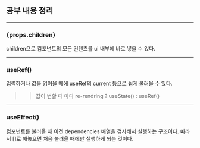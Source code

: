 ## 공부 내용 정리

---

### {props.children}

children으로 컴포넌트의 모든 컨텐츠를 ui 내부에 바로 넣을 수 있다.

---

### useRef()

입력하거나 값을 읽어올 때에 useRef의 current 등으로 쉽게 불러올 수 있다.

> > 값이 변할 때 마다 re-rendring ? useState() : useRef()

---

### useEffect()

컴포넌트를 불러올 때 이전 dependencies 배열을 검사해서 실행하는 구조이다.
따라서 []로 해놓으면 처음 불러올 때에만 실행하게 되는 것이다.
